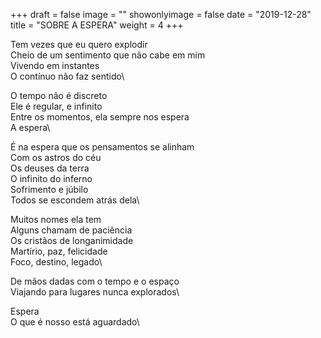 +++
draft = false
image = ""
showonlyimage = false
date = "2019-12-28"
title = "SOBRE A ESPERA"
weight = 4
+++

<!--more-->

Tem vezes que eu quero explodir\
Cheio de um sentimento que não cabe em mim\
Vivendo em instantes\
O contínuo não faz sentido\

O tempo não é discreto\
Ele é regular, e infinito\
Entre os momentos, ela sempre nos espera\
A espera\

É na espera que os pensamentos se alinham\
Com os astros do céu\
Os deuses da terra\
O infinito do inferno\
Sofrimento e júbilo\
Todos se escondem atrás dela\

Muitos nomes ela tem\
Alguns chamam de paciência\
Os cristãos de longanimidade\
Martírio, paz, felicidade\
Foco, destino, legado\

De mãos dadas com o tempo e o espaço\
Viajando para lugares nunca explorados\

Espera\
O que é nosso está aguardado\
